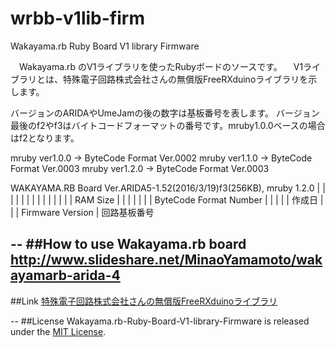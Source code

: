 # wrbb-v1lib-firm
Wakayama.rb Ruby Board V1 library Firmware

　Wakayama.rb のV1ライブラリを使ったRubyボードのソースです。
　V1ライブラリとは、特殊電子回路株式会社さんの無償版FreeRXduinoライブラリを示します。

  バージョンのARIDAやUmeJamの後の数字は基板番号を表します。
  バージョン最後のf2やf3はバイトコードフォーマットの番号です。mruby1.0.0ベースの場合はf2となります。

  mruby ver1.0.0 -> ByteCode Format Ver.0002
  mruby ver1.1.0 -> ByteCode Format Ver.0003
  mruby ver1.2.0 -> ByteCode Format Ver.0003

  WAKAYAMA.RB Board Ver.ARIDA5-1.52(2016/3/19)f3(256KB), mruby 1.2.0
                        |      |      |      |   |
                        |      |      |      |   |
                        |      |      |      |  RAM Size
                        |      |      |      |
                        |      |      |   ByteCode Format Number
                        |      |      |
                        |      |    作成日
                        |      |
                        | Firmware Version
                        |
                   回路基板番号
  
--
##How to use Wakayama.rb board
http://www.slideshare.net/MinaoYamamoto/wakayamarb-arida-4
--
##Link
[特殊電子回路株式会社さんの無償版FreeRXduinoライブラリ](http://rx.tokudenkairo.co.jp/freesoft.html)

--
##License
 Wakayama.rb-Ruby-Board-V1-library-Firmware is released under the [MIT License](MITL).
